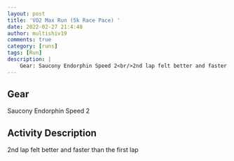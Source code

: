 ```yaml
---
layout: post
title: 'VO2 Max Run (5k Race Pace) '
date: 2022-02-27 21:4:48
author: multishiv19
comments: true
category: [runs]
tags: [Run]
description: |
    Gear: Saucony Endorphin Speed 2<br/>2nd lap felt better and faster than the first lap
---
```


## Gear
Saucony Endorphin Speed 2

## Activity Description
2nd lap felt better and faster than the first lap


<div width='100%' class='strava-embed-placeholder' data-embed-type='activity' data-embed-id='6744239773'></div>
<script src='https://strava-embeds.com/embed.js'></script>
